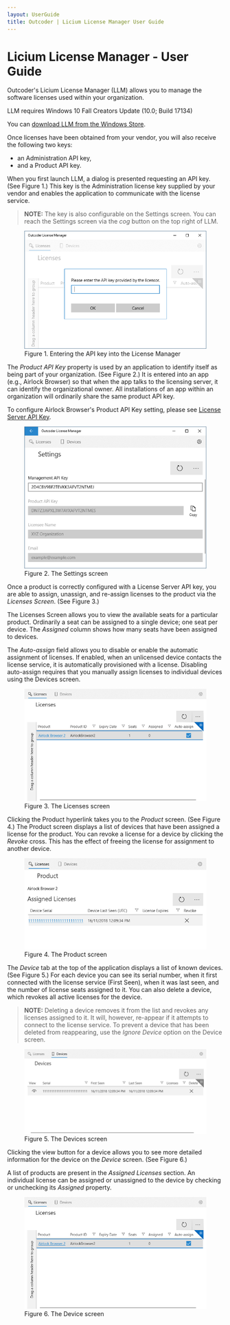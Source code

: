 ```yaml
---
layout: UserGuide
title: Outcoder | Licium License Manager User Guide
---
```

# Licium License Manager - User Guide

Outcoder's Licium License Manager (LLM) allows you to manage the software licenses used within your organization.

LLM requires Windows 10 Fall Creators Update (10.0; Build 17134)

You can [download LLM from the Windows Store](ms-windows-store://pdp/?productid=9PL94PP8R8HF).

Once licenses have been obtained from your vendor, you will also receive the following two keys:

* an Administration API key,
* and a Product API key.

When you first launch LLM, a dialog is presented requesting an API key. (See Figure 1.) This key is the Administration license key supplied by your vendor and enables the application to communicate with the license service.

> **NOTE:** The key is also configurable on the Settings screen. You can reach the Settings screen via the *cog* button on the top right of LLM.

<figure><img src='EnterKey.png'><figcaption>Figure 1. Entering the API key into the License Manager</figcaption></figure>

The *Product API Key* property is used by an application to identify itself as being part of your organization. (See Figure 2.) It is entered into an app (e.g., Airlock Browser) so that when the app talks to the licensing server, it can identify the organizational owner. All installations of an app within an organization will ordinarily share the same product API key.

To configure Airlock Browser's Product API Key setting, please see [License Server API Key](/Products/AirlockBrowser/UserGuides/V2/#license-server-api-key).

<figure><img src='Settings.png'><figcaption>Figure 2. The Settings screen</figcaption></figure>

Once a product is correctly configured with a License Server API key, you are able to assign, unassign, and re-assign licenses to the product via the *Licenses Screen*. (See Figure 3.)

The Licenses Screen allows you to view the available seats for a particular product. Ordinarily a seat can be assigned to a single device; one seat per device. The *Assigned* column shows how many seats have been assigned to devices. 

The *Auto-assign* field allows you to disable or enable the automatic assignment of licenses. If enabled, when an unlicensed device contacts the license service, it is automatically provisioned with a license. Disabling auto-assign requires that you manually assign licenses to individual devices using the Devices screen.

<figure><img src='Licenses.png'><figcaption>Figure 3. The Licenses screen</figcaption></figure>

Clicking the Product hyperlink takes you to the *Product* screen. (See Figure 4.) The Product screen displays a list of devices that have been assigned a license for the product. You can revoke a license for a device by clicking the *Revoke* cross. This has the effect of freeing the license for assignment to another device.

<figure><img src='Product.png'><figcaption>Figure 4. The Product screen</figcaption></figure>

The *Device* tab at the top of the application displays a list of known devices. (See Figure 5.) For each device you can see its serial number, when it first connected with the license service (First Seen), when it was last seen, and the number of license seats assigned to it. You can also delete a device, which revokes all active licenses for the device. 

> **NOTE:** Deleting a device removes it from the list and revokes any licenses assigned to it. It will, however, re-appear if it attempts to connect to the license service. To prevent a device that has been deleted from reappearing, use the *Ignore Device* option on the Device screen.

<figure><img src='Devices.png'><figcaption>Figure 5. The Devices screen</figcaption></figure>

Clicking the view button for a device allows you to see more detailed information for the device on the *Device* screen. (See Figure 6.)

A list of products are present in the *Assigned Licenses* section. An individual license can be assigned or unassigned to the device by checking or unchecking its *Assigned* property.

<figure><img src='Licenses.png'><figcaption>Figure 6. The Device screen</figcaption></figure>